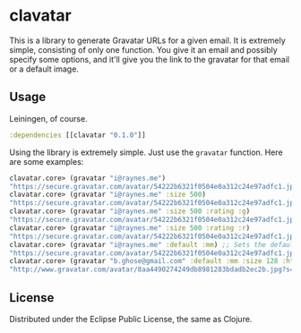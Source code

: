 # clavatar

This is a library to generate Gravatar URLs for a given email. It is extremely simple, consisting of only one function. You give it an email and possibly specify some options, and it'll give you the link to the gravatar for that email or a default image.

## Usage

Leiningen, of course.

```clojure
:dependencies [[clavatar "0.1.0"]]
```

Using the library is extremely simple. Just use the `gravatar` function. Here are some examples:

```clojure
clavatar.core> (gravatar "i@raynes.me")
"https://secure.gravatar.com/avatar/54222b6321f0504e0a312c24e97adfc1.jpg?s=50&r=pg&d=retro&"
clavatar.core> (gravatar "i@raynes.me" :size 500)
"https://secure.gravatar.com/avatar/54222b6321f0504e0a312c24e97adfc1.jpg?s=500&r=pg&d=retro&"
clavatar.core> (gravatar "i@raynes.me" :size 500 :rating :g)
"https://secure.gravatar.com/avatar/54222b6321f0504e0a312c24e97adfc1.jpg?s=500&r=g&d=retro&"
clavatar.core> (gravatar "i@raynes.me" :size 500 :rating :r)
"https://secure.gravatar.com/avatar/54222b6321f0504e0a312c24e97adfc1.jpg?s=500&r=r&d=retro&"
clavatar.core> (gravatar "i@raynes.me" :default :mm) ;; Sets the default image to mystery man.
"https://secure.gravatar.com/avatar/54222b6321f0504e0a312c24e97adfc1.jpg?s=50&r=pg&d=mm&"
clavatar.core> (gravatar "b.ghose@gmail.com" :default :mm :size 128 :https false)
"http://www.gravatar.com/avatar/8aa4490274249db8981283bdadb2ec2b.jpg?s=128&r=pg&d=mm&"
```

## License

Distributed under the Eclipse Public License, the same as Clojure.
